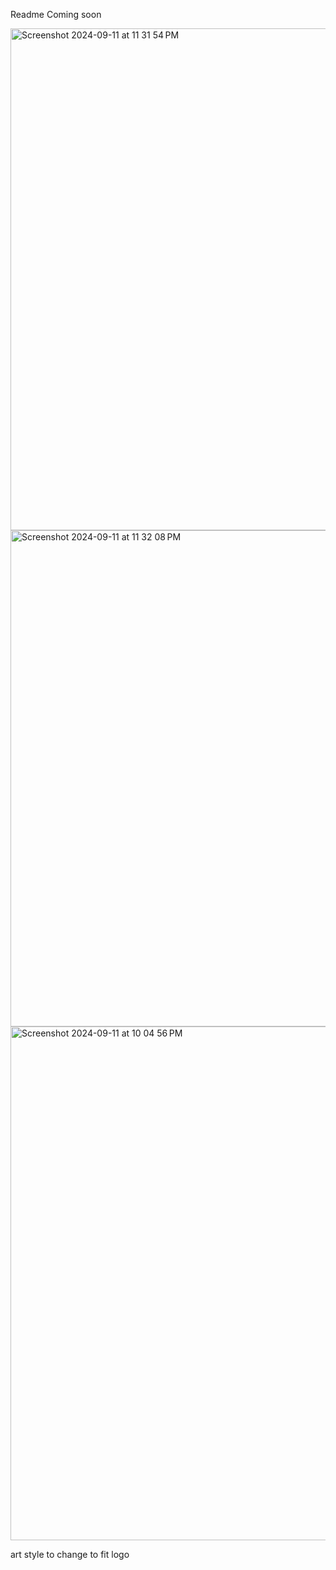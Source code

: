 Readme Coming soon


<img width="803" alt="Screenshot 2024-09-11 at 11 31 54 PM" src="https://github.com/user-attachments/assets/e74ecabb-7b65-412d-9904-652d2ce6b52c">
<img width="794" alt="Screenshot 2024-09-11 at 11 32 08 PM" src="https://github.com/user-attachments/assets/7ff3e375-cc9a-443e-a10a-a142ca61fbe7">
<img width="822" alt="Screenshot 2024-09-11 at 10 04 56 PM" src="https://github.com/user-attachments/assets/2b75bc25-0a3b-4160-916f-20ee2c8cf4af">

art style to change to fit logo
